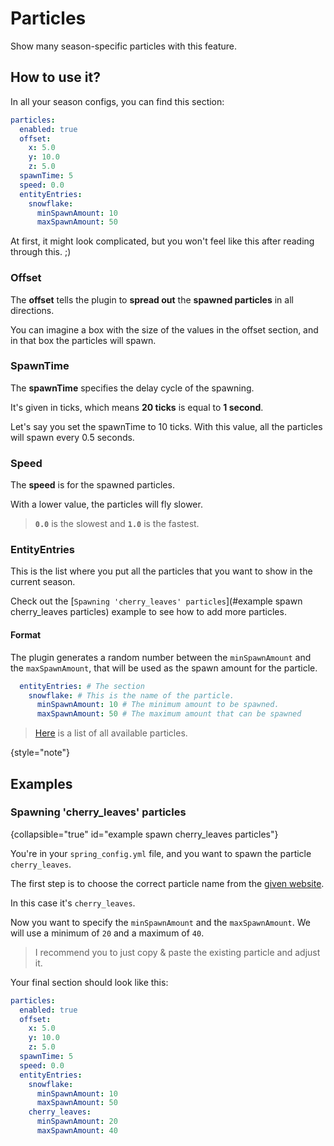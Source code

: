 # Particles

Show many season-specific particles with this feature.

## How to use it?

In all your season configs, you can find this section:

```yaml
particles:
  enabled: true
  offset:
    x: 5.0
    y: 10.0
    z: 5.0
  spawnTime: 5
  speed: 0.0
  entityEntries:
    snowflake:
      minSpawnAmount: 10
      maxSpawnAmount: 50
```

At first, it might look complicated, but you won't feel
like this after reading through this. ;)

### Offset

The **offset** tells the plugin to **spread out** the **spawned particles** in all directions.

You can imagine a box with the size of the values in the offset section, 
and in that box the particles will spawn.

### SpawnTime

The **spawnTime** specifies the delay cycle of the spawning.

It's given in ticks, which means **20 ticks** is equal to **1 second**.

Let's say you set the spawnTime to 10 ticks. With this value, 
all the particles will spawn every 0.5 seconds.

### Speed

The **speed** is for the spawned particles.

With a lower value, the particles will fly slower.

> **`0.0`** is the slowest and **`1.0`** is the fastest.

### EntityEntries

This is the list where you put all the particles
that you want to show in the current season.

Check out the [``Spawning 'cherry_leaves' particles``](#example spawn cherry_leaves particles) example to see how to add more particles.

#### Format

The plugin generates a random number between the `minSpawnAmount` and the `maxSpawnAmount`,
that will be used as the spawn amount for the particle.

```yaml
  entityEntries: # The section
    snowflake: # This is the name of the particle. 
      minSpawnAmount: 10 # The minimum amount to be spawned. 
      maxSpawnAmount: 50 # The maximum amount that can be spawned
```

> [Here](https://hub.spigotmc.org/javadocs/bukkit/org/bukkit/Particle.html#enum-constant-summary) is a list of all available particles.

{style="note"}

## Examples

### Spawning 'cherry_leaves' particles

{collapsible="true" id="example spawn cherry_leaves particles"}

You're in your `spring_config.yml` file, and you want to spawn
the particle `cherry_leaves`.

The first step is to choose the correct particle name from the
[given website](https://hub.spigotmc.org/javadocs/bukkit/org/bukkit/Particle.html#enum-constant-summary).

In this case it's `cherry_leaves`.

Now you want to specify the `minSpawnAmount` and the `maxSpawnAmount`.
We will use a minimum of `20` and a maximum of `40`.

> I recommend you to just copy & paste the existing particle
> and adjust it.

Your final section should look like this:

```yaml
particles:
  enabled: true
  offset:
    x: 5.0
    y: 10.0
    z: 5.0
  spawnTime: 5
  speed: 0.0
  entityEntries:
    snowflake:
      minSpawnAmount: 10
      maxSpawnAmount: 50
    cherry_leaves:
      minSpawnAmount: 20
      maxSpawnAmount: 40
```